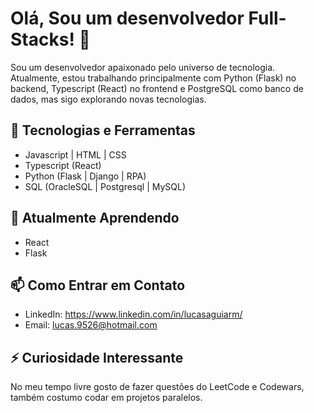 # Olá, Sou um desenvolvedor Full-Stacks! 👋
 
Sou um desenvolvedor apaixonado pelo universo de tecnologia. Atualmente, estou trabalhando principalmente com Python (Flask) no backend, Typescript (React) no frontend e PostgreSQL como banco de dados, mas sigo explorando novas tecnologias.
 
## 🔧 Tecnologias e Ferramentas
 
- Javascript | HTML | CSS
- Typescript (React)
- Python (Flask | Django | RPA)
- SQL (OracleSQL | Postgresql | MySQL)
 
## 🌱 Atualmente Aprendendo
 
- React
- Flask
## 📫 Como Entrar em Contato
 
- LinkedIn: https://www.linkedin.com/in/lucasaguiarm/
- Email: lucas.9526@hotmail.com
 
## ⚡ Curiosidade Interessante
 
No meu tempo livre gosto de fazer questões do LeetCode e Codewars, também costumo codar em projetos paralelos.

